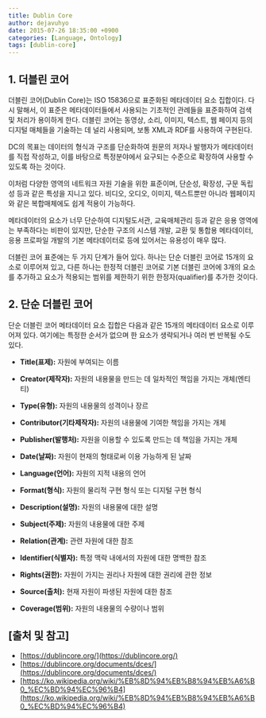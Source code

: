 ```yaml
---
title: Dublin Core
author: dejavuhyo
date: 2015-07-26 18:35:00 +0900
categories: [Language, Ontology]
tags: [dublin-core]
---
```


## 1. 더블린 코어
더블린 코어(Dublin Core)는 ISO 15836으로 표준화된 메타데이터 요소 집합이다. 다시 말해서, 이 표준은 메타데이터들에서 사용되는 기초적인 관례들을 표준화하여 검색 및 처리가 용이하게 한다. 더블린 코어는 동영상, 소리, 이미지, 텍스트, 웹 페이지 등의 디지털 매체들을 기술하는 데 널리 사용되며, 보통 XML과 RDF를 사용하여 구현된다.

DC의 목표는 데이터의 형식과 구조를 단순화하여 원문의 저자나 발행자가 메타데이터를 직접 작성하고, 이를 바탕으로 특정분야에서 요구되는 수준으로 확장하여 사용할 수 있도록 하는 것이다.

이처럼 다양한 영역의 네트워크 자원 기술을 위한 표준이며, 단순성, 확장성, 구문 독립성 등과 같은 특성을 지니고 있다. 비디오, 오디오, 이미지, 텍스트뿐만 아니라 웹페이지와 같은 복합매체에도 쉽게 적용이 가능하다.

메타데이터의 요소가 너무 단순하여 디지털도서관, 교육매체관리 등과 같은 응용 영역에는 부족하다는 비판이 있지만, 단순한 구조의 시스템 개발, 교환 및 통합용 메타데이터, 응용 프로파일 개발의 기본 메타데이터로 등에 있어서는 유용성이 매우 많다.

더블린 코어 표준에는 두 가지 단계가 들어 있다. 하나는 단순 더블린 코어로 15개의 요소로 이루어져 있고, 다른 하나는 한정적 더블린 코어로 기본 더블린 코어에 3개의 요소를 추가하고 요소가 적용되는 범위를 제한하기 위한 한정자(qualifier)를 추가한 것이다.

## 2. 단순 더블린 코어
단순 더블린 코어 메타데이터 요소 집합은 다음과 같은 15개의 메타데이터 요소로 이루어져 있다. 여기에는 특정한 순서가 없으며 한 요소가 생략되거나 여러 번 반복될 수도 있다.

* **Title(표제):** 자원에 부여되는 이름

* **Creator(제작자):** 자원의 내용물을 만드는 데 일차적인 책임을 가지는 개체(엔티티)

* **Type(유형):** 자원의 내용물의 성격이나 장르

* **Contributor(기타제작자):** 자원의 내용물에 기여한 책임을 가지는 개체

* **Publisher(발행처):** 자원을 이용할 수 있도록 만드는 데 책임을 가지는 개체

* **Date(날짜):** 자원이 현재의 형태로써 이용 가능하게 된 날짜

* **Language(언어):** 자원의 지적 내용의 언어

* **Format(형식):** 자원의 물리적 구현 형식 또는 디지털 구현 형식

* **Description(설명):** 자원의 내용물에 대한 설명

* **Subject(주제):** 자원의 내용물에 대한 주제

* **Relation(관계):** 관련 자원에 대한 참조

* **Identifier(식별자):** 특정 맥락 내에서의 자원에 대한 명백한 참조

* **Rights(권한):** 자원이 가지는 권리나 자원에 대한 권리에 관한 정보

* **Source(출처):** 현재 자원이 파생된 자원에 대한 참조

* **Coverage(범위):** 자원의 내용물의 수량이나 범위

## [출처 및 참고]
* [https://dublincore.org/](https://dublincore.org/)
* [https://dublincore.org/documents/dces/](https://dublincore.org/documents/dces/)
* [https://ko.wikipedia.org/wiki/%EB%8D%94%EB%B8%94%EB%A6%B0_%EC%BD%94%EC%96%B4](https://ko.wikipedia.org/wiki/%EB%8D%94%EB%B8%94%EB%A6%B0_%EC%BD%94%EC%96%B4)
